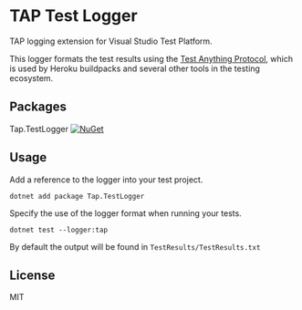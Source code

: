 # TAP Test Logger

TAP logging extension for Visual Studio Test Platform.

This logger formats the test results using the [Test Anything Protocol](http://testanything.org/), which is used by Heroku buildpacks and several other tools in the testing ecosystem.


## Packages

Tap.TestLogger [![NuGet](https://img.shields.io/nuget/v/Tap.TestLogger.svg)](https://www.nuget.org/packages/Tap.TestLogger/)

## Usage

Add a reference to the logger into your test project.

    dotnet add package Tap.TestLogger

Specify the use of the logger format when running your tests.

    dotnet test --logger:tap

By default the output will be found in `TestResults/TestResults.txt`

## License

MIT
